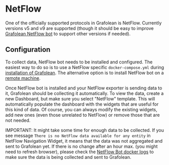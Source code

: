 # NetFlow

One of the officially supported protocols in Grafolean is NetFlow. Currently versions v5 and v9 are supported (though it should be easy to improve [Grafolean NetFlow bot](https://github.com/grafolean/grafolean-netflow-bot/) to support other versions if needed).

## Configuration

To collect data, NetFlow bot needs to be installed and configured. The easiest way to do so is to use a NetFlow specific `docker-compose.yml` during [installation of Grafolean](https://github.com/grafolean/grafolean#installation). The alternative option is to install NetFlow bot on a [remote machine](https://github.com/grafolean/grafolean-netflow-bot/#install).

Once NetFlow bot is installed and your NetFlow exporter is sending data to it, Grafolean should be collecting it automatically. To view the data, create a new Dashboard, but make sure you select "NetFlow" template. This will automatically populate the dashboard with the widgets that are useful for this kind of data. Of course, you can always modify the existing widgets, add new ones (even those unrelated to NetFlow) or remove those that are not needed.

IMPORTANT: It might take some time for enough data to be collected. If you see message `There is no NetFlow data available for any entity` in NetFlow Navigation Widget, it means that the data was not aggregated and sent to Grafolean yet. If there is no change after an hour max. (you might need to refresh browser), please check the [NetFlow Bot docker logs](https://github.com/grafolean/grafolean-netflow-bot/#debugging) to make sure the data is being collected and sent to Grafolean.
